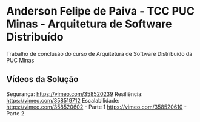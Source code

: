 # Anderson Felipe de Paiva - TCC PUC Minas - Arquitetura de Software Distribuído
Trabalho de conclusão do curso de Arquitetura de Software Distribuído da PUC Minas

## Vídeos da Solução
Segurança: https://vimeo.com/358520239
Resiliência: https://vimeo.com/358519712
Escalabilidade: https://vimeo.com/358520602 - Parte 1
                https://vimeo.com/358520610 - Parte 2
